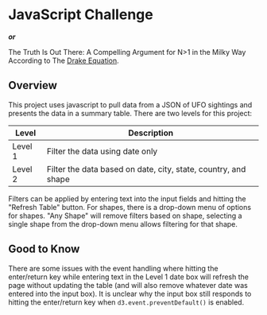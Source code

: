 # JavaScript Challenge
_**or**_

The Truth Is Out There: A Compelling Argument for N>1 in the Milky Way According to The [Drake Equation](https://en.wikipedia.org/wiki/Drake_equation).

## Overview

This project uses javascript to pull data from a JSON of UFO sightings and presents the data in a summary table.  There are two levels for this project:

|Level|Description|
|---|---|
|Level 1|Filter the data using date only|
|Level 2|Filter the data based on date, city, state, country, and shape|

Filters can be applied by entering text into the input fields and hitting the "Refresh Table" button.  For shapes, there is a drop-down menu of options for shapes.  "Any Shape" will remove filters based on shape, selecting a single shape from the drop-down menu allows filtering for that shape.

## Good to Know
There are some issues with the event handling where hitting the enter/return key while entering text in the Level 1 date box will refresh the page without updating the table (and will also remove whatever date was entered into the input box).  It is unclear why the input box still responds to hitting the enter/return key when ```d3.event.preventDefault()``` is enabled.
